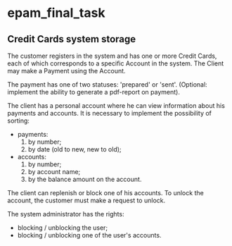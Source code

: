 # epam_final_task
## Credit Cards system storage


The customer registers in the system and has one or more Credit Cards, each of which corresponds to a specific Account in the system. 
The Client may make a Payment using the Account.

The payment has one of two statuses: 'prepared' or 'sent'. (Optional: implement the ability to generate a pdf-report on payment).

The client has a personal account where he can view information about his payments and accounts. 
It is necessary to implement the possibility of sorting: 
- payments: 
  1. by number; 
  2. by date (old to new, new to old); 
- accounts: 
  1. by number; 
  2. by account name; 
  3. by the balance amount on the account. 

The client can replenish or block one of his accounts. 
To unlock the account, the customer must make a request to unlock.

The system administrator has the rights:
- blocking / unblocking the user; 
- blocking / unblocking one of the user's accounts.
